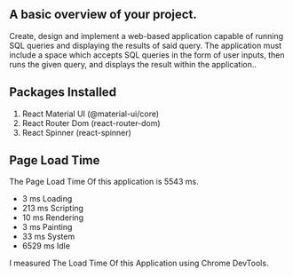 ## A basic overview of your project.
Create, design and implement a web-based application capable of running SQL queries and displaying the results of said query. The application must include a space which accepts SQL queries in the form of user inputs, then runs the given query, and displays the result within the application..

## Packages Installed
1. React Material UI (@material-ui/core)
2. React Router Dom (react-router-dom)
3. React Spinner (react-spinner)


## Page Load Time
The Page Load Time Of this application is 5543 ms.
- 3 ms  Loading
- 213 ms  Scripting
- 10 ms  Rendering
- 3 ms  Painting
- 33 ms  System
- 6529 ms  Idle

I measured The Load Time Of this Application using Chrome DevTools.
